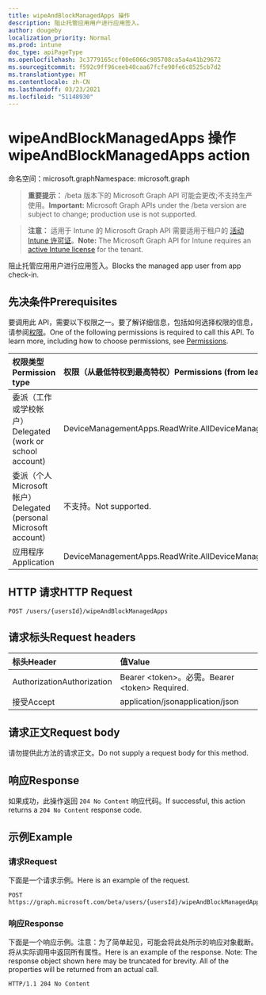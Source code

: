 ```yaml
---
title: wipeAndBlockManagedApps 操作
description: 阻止托管应用用户进行应用签入。
author: dougeby
localization_priority: Normal
ms.prod: intune
doc_type: apiPageType
ms.openlocfilehash: 3c3779165ccf00e6066c985708ca5a4a41b29672
ms.sourcegitcommit: f592c9ff96ceeb40caa67fcfe90fe6c8525cb7d2
ms.translationtype: MT
ms.contentlocale: zh-CN
ms.lasthandoff: 03/23/2021
ms.locfileid: "51148930"
---
```

# <a name="wipeandblockmanagedapps-action"></a><span data-ttu-id="bed8d-103">wipeAndBlockManagedApps 操作</span><span class="sxs-lookup"><span data-stu-id="bed8d-103">wipeAndBlockManagedApps action</span></span>

<span data-ttu-id="bed8d-104">命名空间：microsoft.graph</span><span class="sxs-lookup"><span data-stu-id="bed8d-104">Namespace: microsoft.graph</span></span>

> <span data-ttu-id="bed8d-105">**重要提示：** /beta 版本下的 Microsoft Graph API 可能会更改;不支持生产使用。</span><span class="sxs-lookup"><span data-stu-id="bed8d-105">**Important:** Microsoft Graph APIs under the /beta version are subject to change; production use is not supported.</span></span>

> <span data-ttu-id="bed8d-106">**注意：** 适用于 Intune 的 Microsoft Graph API 需要适用于租户的 [活动 Intune 许可证](https://go.microsoft.com/fwlink/?linkid=839381)。</span><span class="sxs-lookup"><span data-stu-id="bed8d-106">**Note:** The Microsoft Graph API for Intune requires an [active Intune license](https://go.microsoft.com/fwlink/?linkid=839381) for the tenant.</span></span>

<span data-ttu-id="bed8d-107">阻止托管应用用户进行应用签入。</span><span class="sxs-lookup"><span data-stu-id="bed8d-107">Blocks the managed app user from app check-in.</span></span>

## <a name="prerequisites"></a><span data-ttu-id="bed8d-108">先决条件</span><span class="sxs-lookup"><span data-stu-id="bed8d-108">Prerequisites</span></span>
<span data-ttu-id="bed8d-p101">要调用此 API，需要以下权限之一。要了解详细信息，包括如何选择权限的信息，请参阅[权限](/graph/permissions-reference)。</span><span class="sxs-lookup"><span data-stu-id="bed8d-p101">One of the following permissions is required to call this API. To learn more, including how to choose permissions, see [Permissions](/graph/permissions-reference).</span></span>

|<span data-ttu-id="bed8d-111">权限类型</span><span class="sxs-lookup"><span data-stu-id="bed8d-111">Permission type</span></span>|<span data-ttu-id="bed8d-112">权限（从最低特权到最高特权）</span><span class="sxs-lookup"><span data-stu-id="bed8d-112">Permissions (from least to most privileged)</span></span>|
|:---|:---|
|<span data-ttu-id="bed8d-113">委派（工作或学校帐户）</span><span class="sxs-lookup"><span data-stu-id="bed8d-113">Delegated (work or school account)</span></span>|<span data-ttu-id="bed8d-114">DeviceManagementApps.ReadWrite.All</span><span class="sxs-lookup"><span data-stu-id="bed8d-114">DeviceManagementApps.ReadWrite.All</span></span>|
|<span data-ttu-id="bed8d-115">委派（个人 Microsoft 帐户）</span><span class="sxs-lookup"><span data-stu-id="bed8d-115">Delegated (personal Microsoft account)</span></span>|<span data-ttu-id="bed8d-116">不支持。</span><span class="sxs-lookup"><span data-stu-id="bed8d-116">Not supported.</span></span>|
|<span data-ttu-id="bed8d-117">应用程序</span><span class="sxs-lookup"><span data-stu-id="bed8d-117">Application</span></span>|<span data-ttu-id="bed8d-118">DeviceManagementApps.ReadWrite.All</span><span class="sxs-lookup"><span data-stu-id="bed8d-118">DeviceManagementApps.ReadWrite.All</span></span>|

## <a name="http-request"></a><span data-ttu-id="bed8d-119">HTTP 请求</span><span class="sxs-lookup"><span data-stu-id="bed8d-119">HTTP Request</span></span>
<!-- {
  "blockType": "ignored"
}
-->
``` http
POST /users/{usersId}/wipeAndBlockManagedApps
```

## <a name="request-headers"></a><span data-ttu-id="bed8d-120">请求标头</span><span class="sxs-lookup"><span data-stu-id="bed8d-120">Request headers</span></span>
|<span data-ttu-id="bed8d-121">标头</span><span class="sxs-lookup"><span data-stu-id="bed8d-121">Header</span></span>|<span data-ttu-id="bed8d-122">值</span><span class="sxs-lookup"><span data-stu-id="bed8d-122">Value</span></span>|
|:---|:---|
|<span data-ttu-id="bed8d-123">Authorization</span><span class="sxs-lookup"><span data-stu-id="bed8d-123">Authorization</span></span>|<span data-ttu-id="bed8d-124">Bearer &lt;token&gt;。必需。</span><span class="sxs-lookup"><span data-stu-id="bed8d-124">Bearer &lt;token&gt; Required.</span></span>|
|<span data-ttu-id="bed8d-125">接受</span><span class="sxs-lookup"><span data-stu-id="bed8d-125">Accept</span></span>|<span data-ttu-id="bed8d-126">application/json</span><span class="sxs-lookup"><span data-stu-id="bed8d-126">application/json</span></span>|

## <a name="request-body"></a><span data-ttu-id="bed8d-127">请求正文</span><span class="sxs-lookup"><span data-stu-id="bed8d-127">Request body</span></span>
<span data-ttu-id="bed8d-128">请勿提供此方法的请求正文。</span><span class="sxs-lookup"><span data-stu-id="bed8d-128">Do not supply a request body for this method.</span></span>

## <a name="response"></a><span data-ttu-id="bed8d-129">响应</span><span class="sxs-lookup"><span data-stu-id="bed8d-129">Response</span></span>
<span data-ttu-id="bed8d-130">如果成功，此操作返回 `204 No Content` 响应代码。</span><span class="sxs-lookup"><span data-stu-id="bed8d-130">If successful, this action returns a `204 No Content` response code.</span></span>

## <a name="example"></a><span data-ttu-id="bed8d-131">示例</span><span class="sxs-lookup"><span data-stu-id="bed8d-131">Example</span></span>

### <a name="request"></a><span data-ttu-id="bed8d-132">请求</span><span class="sxs-lookup"><span data-stu-id="bed8d-132">Request</span></span>
<span data-ttu-id="bed8d-133">下面是一个请求示例。</span><span class="sxs-lookup"><span data-stu-id="bed8d-133">Here is an example of the request.</span></span>
``` http
POST https://graph.microsoft.com/beta/users/{usersId}/wipeAndBlockManagedApps
```

### <a name="response"></a><span data-ttu-id="bed8d-134">响应</span><span class="sxs-lookup"><span data-stu-id="bed8d-134">Response</span></span>
<span data-ttu-id="bed8d-p102">下面是一个响应示例。注意：为了简单起见，可能会将此处所示的响应对象截断。将从实际调用中返回所有属性。</span><span class="sxs-lookup"><span data-stu-id="bed8d-p102">Here is an example of the response. Note: The response object shown here may be truncated for brevity. All of the properties will be returned from an actual call.</span></span>
``` http
HTTP/1.1 204 No Content
```




